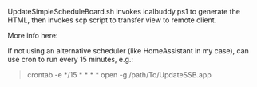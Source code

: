 UpdateSimpleScheduleBoard.sh invokes icalbuddy.ps1 to generate the HTML, then
invokes scp script to transfer view to remote client.

More info here: [<link>](https://thegillfiles.com/2023/02/simple-schedule-board/)

If not using an alternative scheduler (like HomeAssistant in my case), can use cron to run every 15 minutes, e.g.:

> crontab -e
> */15 * * * * open -g /path/To/UpdateSSB.app

